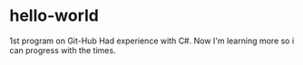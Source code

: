 # hello-world
1st program on Git-Hub
Had experience with C#.
Now I'm learning more so i can progress with the times.
